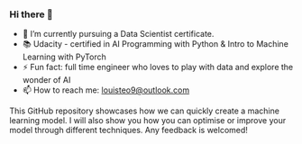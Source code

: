 ### Hi there 👋

- 🌱 I’m currently pursuing a Data Scientist certificate.
- 📚 Udacity - certified in AI Programming with Python & Intro to Machine Learning with PyTorch
- ⚡ Fun fact: full time engineer who loves to play with data and explore the wonder of AI
- 📫 How to reach me: louisteo9@outlook.com

This GitHub repository showcases how we can quickly create a machine learning model. I will also show you how you can optimise or improve your model through different techniques. Any feedback is welcomed!

<!--
**louisteo9/louisteo9** is a ✨ _special_ ✨ repository because its `README.md` (this file) appears on your GitHub profile.

Here are some ideas to get you started:

- 🔭 I’m currently working on ...
- 🌱 I’m currently learning ...
- 👯 I’m looking to collaborate on ...
- 🤔 I’m looking for help with ...
- 💬 Ask me about ...
- 📫 How to reach me: ...
- 😄 Pronouns: ...
- ⚡ Fun fact: ...
-->
